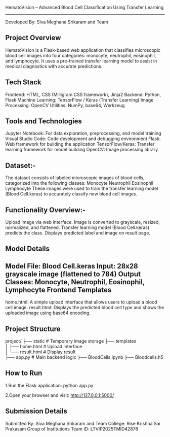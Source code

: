 HematoVision – Advanced Blood Cell Classification Using Transfer Learning
_____________________________________________________________________________________________________________________________________________________________________________________________________________________
Developed By: Siva Meghana Srikaram and Team

Project Overview
-----------------
HematoVision is a Flask-based web application that classifies microscopic blood cell images into four categories: monocyte, neutrophil, eosinophil, and lymphocyte. It uses a pre-trained transfer learning model to assist in medical diagnostics with accurate predictions.

Tech Stack
-----------
Frontend: HTML, CSS (Milligram CSS framework), Jinja2
Backend: Python, Flask
Machine Learning: TensorFlow / Keras (Transfer Learning)
Image Processing: OpenCV
Utilities: NumPy, base64, Werkzeug

Tools and Technologies
-----------------------
Jupyter Notebook: For data exploration, preprocessing, and model training
Visual Studio Code: Code development and debugging environment
Flask: Web framework for building the application
TensorFlow/Keras: Transfer learning framework for model building
OpenCV: Image processing library

Dataset:-
-------
The dataset consists of labeled microscopic images of blood cells, categorized into the following classes:
Monocyte
Neutrophil
Eosinophil
Lymphocyte
These images were used to train the transfer learning model (Blood Cell.keras) to accurately classify new blood cell images.

Functionality Overview:-
-----------------------
Upload image via web interface.
Image is converted to grayscale, resized, normalized, and flattened.
Transfer learning model (Blood Cell.keras) predicts the class.
Displays predicted label and image on result page.

Model Details
-------------
Model File: Blood Cell.keras
Input: 28x28 grayscale image (flattened to 784)
Output Classes: Monocyte, Neutrophil, Eosinophil, Lymphocyte
Frontend Templates
----------------
home.html:
A simple upload interface that allows users to upload a blood cell image.
result.html:
Displays the predicted blood cell type and shows the uploaded image using base64 encoding.

Project Structure
-----------------
project/
├── static                 # Temporary image storage 
├── templates  
│   ├── home.html           # Upload interface  
│   └── result.html         # Display result  
├── app.py                   # Main backend logic 
    ├── BloodCells.ipynb
    ├── Bloodcells.h5
  
How to Run
--------------
1.Run the Flask application:
python app.py

2.Open your browser and visit:
http://127.0.0.1:5000/

Submission Details
-------------------
Submitted By: Siva Meghana Srikaram and Team
College: Rise Krishna Sai Prakasam Group of Institutions
Team ID: LTVIP2025TMID42878

